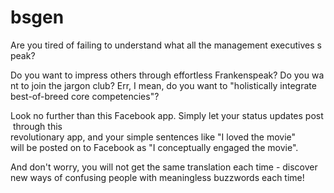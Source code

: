 bsgen
=====

Are you tired of failing to understand what all the management executives speak?


Do you want to impress others through effortless Frankenspeak? Do you want to
join the jargon club? Err, I mean, do you want to "holistically integrate
best-of-breed core competencies"?


Look no further than this Facebook app. Simply let your status updates post through this
revolutionary app, and your simple sentences like "I loved the movie"
will be posted on to Facebook as "I conceptually engaged the movie".


And don't worry, you will not get the same translation each time - discover
new ways of confusing people with meaningless buzzwords each time!


